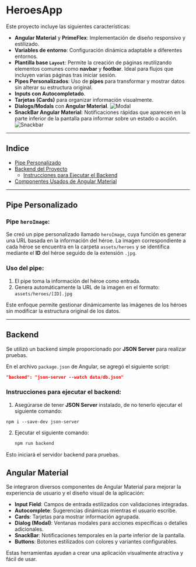 # HeroesApp

Este proyecto incluye las siguientes características:

- **Angular Material** y **PrimeFlex**: Implementación de diseño responsivo y estilizado.
- **Variables de entorno**: Configuración dinámica adaptable a diferentes entornos.
- **Plantilla base `Layout`**: Permite la creación de páginas reutilizando elementos comunes como **navbar** y **footbar**. Ideal para flujos que incluyen varias páginas tras iniciar sesión.
- **Pipes Personalizados**: Uso de **pipes** para transformar y mostrar datos sin alterar su estructura original.
- **Inputs con Autocompletado**.
- **Tarjetas (Cards)** para organizar información visualmente.
- **Dialogs/Modals** con **Angular Material**.
  ![Modal](https://github.com/user-attachments/assets/17b37e26-2902-418f-95f2-e164036075d5)
- **SnackBar Angular Material**: Notificaciones rápidas que aparecen en la parte inferior de la pantalla para informar sobre un estado o acción.
  ![Snackbar](https://github.com/user-attachments/assets/5a585cf8-9cfe-45a5-bd52-59b2827ec2f6)

---

## Indice
- [Pipe Personalizado](#pipe-personalizado)
- [Backend del Proyecto](#backend)
  - [Instrucciones para Ejecutar el Backend](#instrucciones-para-ejecutar-el-backend)
- [Componentes Usados de Angular Material](#angular-material)

---

## Pipe Personalizado

### Pipe `heroImage`:

Se creó un pipe personalizado llamado `heroImage`, cuya función es generar una URL basada en la información del héroe. La imagen correspondiente a cada héroe se encuentra en la carpeta `assets/heroes` y se identifica mediante el **ID** del héroe seguido de la extensión `.jpg`.  

### Uso del pipe:

1. El pipe toma la información del héroe como entrada.  
2. Genera automáticamente la URL de la imagen en el formato:  
   `assets/heroes/[ID].jpg`

Este enfoque permite gestionar dinámicamente las imágenes de los héroes sin modificar la estructura original de los datos.

---

## Backend

Se utilizó un backend simple proporcionado por **JSON Server** para realizar pruebas.  

En el archivo `package.json` de Angular, se agregó el siguiente script:  
```json
"backend": "json-server --watch data/db.json"
```

### Instrucciones para ejecutar el backend:

1. Asegúrarse de tener **JSON Server** instalado, de no tenerlo ejecutar el siguiente comando:
  ```
  npm i --save-dev json-server
  ```
2. Ejecutar el siguiente comando:  
   ```bash
   npm run backend
   ```

Esto iniciará el servidor backend para pruebas.

## Angular Material

Se integraron diversos componentes de Angular Material para mejorar la experiencia de usuario y el diseño visual de la aplicación:

- **Input Field**: Campos de entrada estilizados con validaciones integradas.
- **Autocomplete**: Sugerencias dinámicas mientras el usuario escribe.
- **Cards**: Tarjetas para mostrar información agrupada.
- **Dialog (Modal)**: Ventanas modales para acciones específicas o detalles adicionales.
- **SnackBar**: Notificaciones temporales en la parte inferior de la pantalla.
- **Buttons**: Botones estilizados con colores y variantes configurables.

Estas herramientas ayudan a crear una aplicación visualmente atractiva y fácil de usar.





